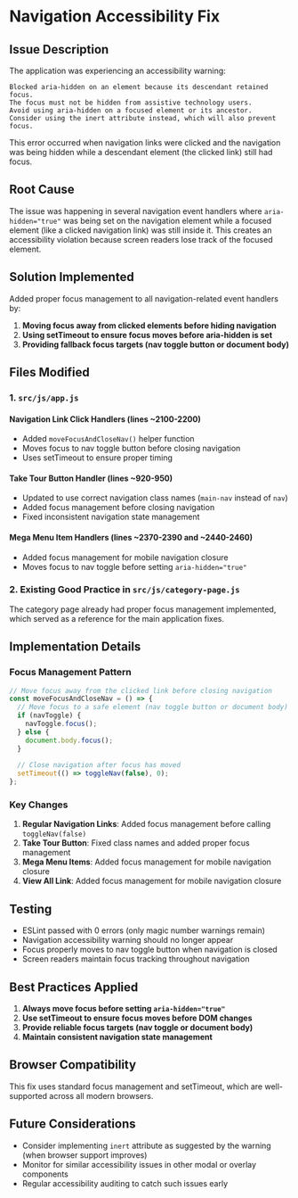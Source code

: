 # Navigation Accessibility Fix

## Issue Description
The application was experiencing an accessibility warning:
```
Blocked aria-hidden on an element because its descendant retained focus. 
The focus must not be hidden from assistive technology users. 
Avoid using aria-hidden on a focused element or its ancestor. 
Consider using the inert attribute instead, which will also prevent focus.
```

This error occurred when navigation links were clicked and the navigation was being hidden while a descendant element (the clicked link) still had focus.

## Root Cause
The issue was happening in several navigation event handlers where `aria-hidden="true"` was being set on the navigation element while a focused element (like a clicked navigation link) was still inside it. This creates an accessibility violation because screen readers lose track of the focused element.

## Solution Implemented
Added proper focus management to all navigation-related event handlers by:

1. **Moving focus away from clicked elements before hiding navigation**
2. **Using setTimeout to ensure focus moves before aria-hidden is set**
3. **Providing fallback focus targets (nav toggle button or document body)**

## Files Modified

### 1. `src/js/app.js`

#### Navigation Link Click Handlers (lines ~2100-2200)
- Added `moveFocusAndCloseNav()` helper function
- Moves focus to nav toggle button before closing navigation
- Uses setTimeout to ensure proper timing

#### Take Tour Button Handler (lines ~920-950)
- Updated to use correct navigation class names (`main-nav` instead of `nav`)
- Added focus management before closing navigation
- Fixed inconsistent navigation state management

#### Mega Menu Item Handlers (lines ~2370-2390 and ~2440-2460)
- Added focus management for mobile navigation closure
- Moves focus to nav toggle before setting `aria-hidden="true"`

### 2. Existing Good Practice in `src/js/category-page.js`
The category page already had proper focus management implemented, which served as a reference for the main application fixes.

## Implementation Details

### Focus Management Pattern
```javascript
// Move focus away from the clicked link before closing navigation
const moveFocusAndCloseNav = () => {
  // Move focus to a safe element (nav toggle button or document body)
  if (navToggle) {
    navToggle.focus();
  } else {
    document.body.focus();
  }
  
  // Close navigation after focus has moved
  setTimeout(() => toggleNav(false), 0);
};
```

### Key Changes
1. **Regular Navigation Links**: Added focus management before calling `toggleNav(false)`
2. **Take Tour Button**: Fixed class names and added proper focus management
3. **Mega Menu Items**: Added focus management for mobile navigation closure
4. **View All Link**: Added focus management for mobile navigation closure

## Testing
- ESLint passed with 0 errors (only magic number warnings remain)
- Navigation accessibility warning should no longer appear
- Focus properly moves to nav toggle button when navigation is closed
- Screen readers maintain focus tracking throughout navigation

## Best Practices Applied
1. **Always move focus before setting `aria-hidden="true"`**
2. **Use setTimeout to ensure focus moves before DOM changes**
3. **Provide reliable focus targets (nav toggle or document body)**
4. **Maintain consistent navigation state management**

## Browser Compatibility
This fix uses standard focus management and setTimeout, which are well-supported across all modern browsers.

## Future Considerations
- Consider implementing `inert` attribute as suggested by the warning (when browser support improves)
- Monitor for similar accessibility issues in other modal or overlay components
- Regular accessibility auditing to catch such issues early
